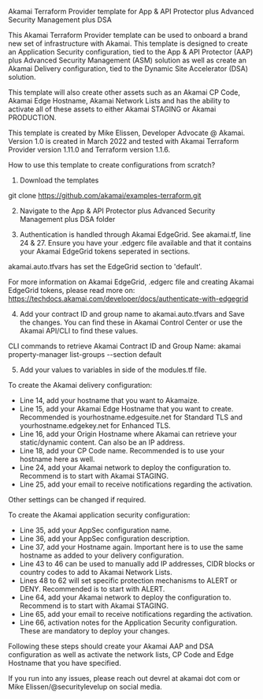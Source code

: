 Akamai Terraform Provider template for App & API Protector plus Advanced Security Management plus DSA

This Akamai Terraform Provider template can be used to onboard a brand new set of infrastructure with Akamai. This template is designed to create an Application Security configuration, tied to the App & API Protector (AAP) plus Advanced Security Management (ASM) solution as well as create an Akamai Delivery configuration, tied to the Dynamic Site Accelerator (DSA) solution.

This template will also create other assets such as an Akamai CP Code, Akamai Edge Hostname, Akamai Network Lists and has the ability to activate all of these assets to either Akamai STAGING or Akamai PRODUCTION.

This template is created by Mike Elissen, Developer Advocate @ Akamai.
Version 1.0 is created in March 2022 and tested with Akamai Terraform Provider version 1.11.0 and Terraform version 1.1.6.

How to use this template to create configurations from scratch?

1) Download the templates

git clone https://github.com/akamai/examples-terraform.git

2) Navigate to the App & API Protector plus Advanced Security Management plus DSA folder

3) Authentication is handled through Akamai EdgeGrid. See akamai.tf, line 24 & 27. Ensure you have your .edgerc file available and that it contains your Akamai EdgeGrid tokens seperated in sections.

akamai.auto.tfvars has set the EdgeGrid section to 'default'.

For more information on Akamai EdgeGrid, .edgerc file and creating Akamai EdgeGrid tokens, please read more on: https://techdocs.akamai.com/developer/docs/authenticate-with-edgegrid

4) Add your contract ID and group name to akamai.auto.tfvars and Save the changes. You can find these in Akamai Control Center or use the Akamai API/CLI to find these values. 

CLI commands to retrieve Akamai Contract ID and Group Name:
akamai property-manager list-groups --section default

5) Add your values to variables in side of the modules.tf file.

To create the Akamai delivery configuration:
- Line 14, add your hostname that you want to Akamaize.
- Line 15, add your Akamai Edge Hostname that you want to create. Recommended is yourhostname.edgesuite.net for Standard TLS and yourhostname.edgekey.net for Enhanced TLS.
- Line 16, add your Origin Hostname where Akamai can retrieve your static/dynamic content. Can also be an IP address.
- Line 18, add your CP Code name. Recommended is to use your hostname here as well.
- Line 24, add your Akamai network to deploy the configuration to. Recommend is to start with Akamai STAGING.
- Line 25, add your email to receive notifications regarding the activation.

Other settings can be changed if required.

To create the Akamai application security configuration:
- Line 35, add your AppSec configuration name.
- Line 36, add your AppSec configuration description.
- Line 37, add your Hostname again. Important here is to use the same hostname as added to your delivery configuration.
- Line 43 to 46 can be used to manually add IP addresses, CIDR blocks or country codes to add to Akamai Network Lists.
- Lines 48 to 62 will set specific protection mechanisms to ALERT or DENY. Recommended is to start with ALERT.
- Line 64, add your Akamai network to deploy the configuration to. Recommend is to start with Akamai STAGING.
- Line 65, add your email to receive notifications regarding the activation.
- Line 66, activation notes for the Application Security configuration. These are mandatory to deploy your changes.

Following these steps should create your Akamai AAP and DSA configuration as well as activate the network lists, CP Code and Edge Hostname that you have specified.

If you run into any issues, please reach out devrel at akamai dot com or Mike Elissen/@securitylevelup on social media.


